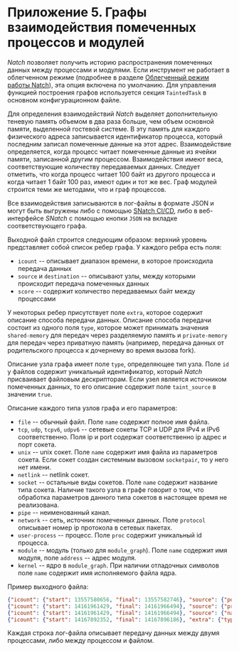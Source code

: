<div style="page-break-before:always;">
</div>

# <a name="app_graphs"></a>Приложение 5. Графы взаимодействия помеченных процессов и модулей


*Natch* позволяет получить историю распространения помеченных данных между процессами и модулями.
Если инструмент не работает в облегченном режиме (подробнее в разделе [Облегченный режим работы Natch](10_additional.md#natch_light)),
эта опция включена по умолчанию.
Для управления функцией построения графов используется секция `TaintedTask` в основном конфигурационном файле.

Для определения взаимодействий *Natch* выделяет дополнительную теневую память объемом в два раза больше,
чем объем основной памяти, выделенной гостевой системе. В эту память для каждого физического адреса записывается
идентификатор процесса, который последним записал помеченные данные на этот адрес.
Взаимодействие определяется, когда процесс читает помеченные данные из ячейки памяти, записанной другим процессом.
Взаимодействия имеют веса, соответствующие количеству передаваемых данных. Следует отметить, что когда процесс читает 100 байт из другого
процесса и когда читает 1 байт 100 раз, имеют один и тот же вес.
Граф модулей строится теми же методами, что и граф процессов.

Все взаимодействия записываются в лог-файлы в формате JSON и могут быть выгружены либо с помощью [SNatch CI/CD](11_automation.md#snatch_cicd),
либо в веб-интерфейсе *SNatch* с помощью кнопки `JSON` на вкладке соответствующего графа.

Выходной файл строится следующим образом: верхний уровень представляет собой список ребер графа.
У каждого ребра есть поля:

* `icount` -- описывает диапазон времени, в которое происходила передача данных
* `source` и `destination` -- описывают узлы, между которыми происходит передача помеченных данных
* `score` -- содержит количество передаваемых байт между процессами

У некоторых ребер присутствует поле `extra`, которое содержит описание способа передачи данных.
Описание способа передачи состоит из одного поля `type`, которое может принимать значения `shared-memory` для передач через разделяемую память
и `private-memory` для передач через приватную память (например, передача данных от родительского процесса к дочернему во время вызова fork).

Описание узла графа имеет поле `type`, определяющее тип узла. Поле `id` у файлов содержит уникальный идентификатор,
который *Natch* присваивает файловым дескрипторам.
Если узел является источником помеченных данных, то его описание содержит поле `taint_source` в значении `true`.

Описание каждого типа узлов графа и его параметров:

* `file` -- обычный файл. Поле `name` содержит полное имя файла.
* `tcp`, `udp`, `tcpv6`, `udpv6` -- сетевые сокеты TCP и UDP для IPv4 и IPv6 соответственно. Поля ip и port содержат соответственно ip адрес и порт сокета.
* `unix` -- unix сокет. Поле `name` содержит имя файла из параметров сокета. Если сокет создан системным вызовом `socketpair`, то у него нет имени.
* `netlink` -- netlink сокет.
* `socket` -- остальные виды сокетов. Поле `name` содержит название типа сокета. Наличие такого узла в графе говорит о том, что обработка параметров данного типа сокетов в настоящее время не реализована.
* `pipe` -- неименованный канал.
* `network` -- сеть, источник помеченных данных. Поле `protocol` описывает номер ip протокола в сетевых пакетах.
* `user-process` -- процесс. Поле `proc` содержит уникальный id процесса.
* `module` -- модуль (только для `module_graph`). Поле `name` содержит имя модуля, поле `address` -- адрес модуля.
* `kernel` -- ядро в `module_graph`. При наличии отладочных символов поле `name` содержит имя исполняемого файла ядра.

Пример выходного файла:

```json
{"icount": {"start": 13557580656, "final": 13557582746}, "source": {"port": 80, "ip": "172.217.168.228", "type": "tcp", "id": 219}, "destination": {"proc": 20, "type": "user-process"}, "score": 1642},
{"icount": {"start": 14161961429, "final": 14161966494}, "source": {"proc": 20, "type": "user-process"}, "destination": {"name": "/home/nat/bin/scripts/index.html", "type": "file", "id": 2035}, "score": 2058},
{"icount": {"start": 14161961429, "final": 14161966494}, "source": {"name": "/home/nat/bin/scripts/index.html", "type": "file", "id": 2035}, "destination": {"proc": 196, "type": "user-process"}, "score": 2048},
{"icount": {"start": 14167892352, "final": 14167896186}, "extra": {"type": "shared-memory"}, "source": {"proc": 196, "type": "user-process"}, "destination": {"proc": 198, "type": "user-process"}, "score": 100},
```
Каждая строка лог-файла описывает передачу данных между двумя процессами, либо между процессом и файлом.

